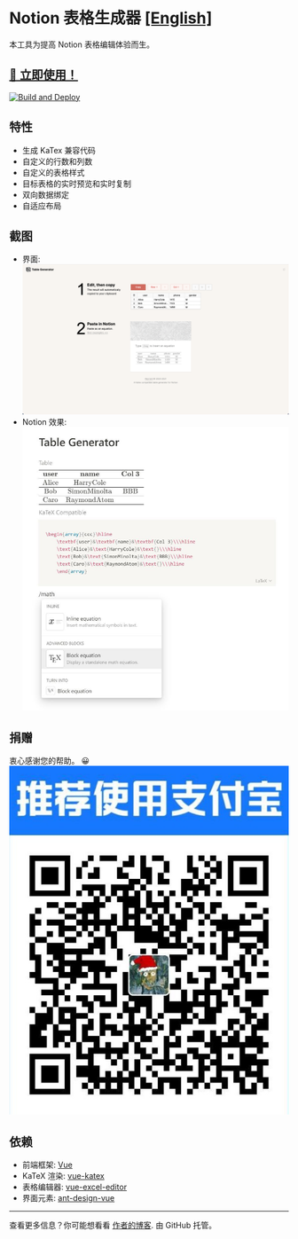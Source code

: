 <!--
 * @Author: your name
 * @Date: 2020-08-13 18:03:43
 * @LastEditTime: 2020-08-13 18:07:56
 * @LastEditors: Please set LastEditors
 * @Description: In User Settings Edit
 * @FilePath: \notion-table\README-ZH.MD
-->

# Notion 表格生成器 [[English]](https://github.com/reycn/notion-table/blob/master/README.MD)

本工具为提高 Notion 表格编辑体验而生。

## [🎈 立即使用！](https://tab.quoth.win/)

[![Build and Deploy](https://github.com/reycn/notion-table/workflows/Build%20and%20Deploy/badge.svg)](https://github.com/reycn/notion-table/actions)

## 特性

- 生成 KaTex 兼容代码
- 自定义的行数和列数
- 自定义的表格样式
- 目标表格的实时预览和实时复制
- 双向数据绑定
- 自适应布局

## 截图

- 界面:
  ![](https://github.com/reycn/notion-table/blob/master/img/preview.png?raw=true)
- Notion 效果:
  ![](https://github.com/reycn/notion-table/blob/master/img/notion.jpg?raw=true)

## 捐赠

衷心感谢您的帮助。 😀
![](https://github.com/reycn/notion-table/blob/master/img/donate.jpg?raw=true)

## 依赖

- 前端框架: [Vue](https://github.com/vuejs/vue)
- KaTeX 渲染: [vue-katex](https://github.com/lucpotage/vue-katex)
- 表格编辑器: [vue-excel-editor](https://github.com/cscan/vue-excel-editor)
- 界面元素: [ant-design-vue](https://github.com/vueComponent/ant-design-vue)

---

查看更多信息？你可能想看看 [作者的博客](https://quoth.win/).
由 GitHub 托管。
